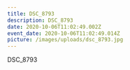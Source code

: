 ```yaml
---
title: DSC_8793
description: DSC_8793
date: 2020-10-06T11:02:49.002Z
event_date: 2020-10-06T11:02:49.014Z
picture: /images/uploads/dsc_8793.jpg
---
```

DSC_8793